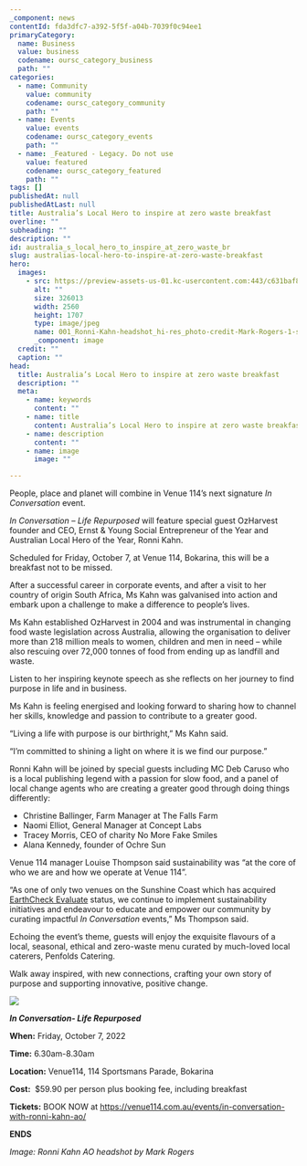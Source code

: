 ```yaml
---
_component: news
contentId: fda3dfc7-a392-5f5f-a04b-7039f0c94ee1
primaryCategory:
  name: Business
  value: business
  codename: oursc_category_business
  path: ""
categories:
  - name: Community
    value: community
    codename: oursc_category_community
    path: ""
  - name: Events
    value: events
    codename: oursc_category_events
    path: ""
  - name: _Featured - Legacy. Do not use
    value: featured
    codename: oursc_category_featured
    path: ""
tags: []
publishedAt: null
publishedAtLast: null
title: Australia’s Local Hero to inspire at zero waste breakfast
overline: ""
subheading: ""
description: ""
id: australia_s_local_hero_to_inspire_at_zero_waste_br
slug: australias-local-hero-to-inspire-at-zero-waste-breakfast
hero:
  images:
    - src: https://preview-assets-us-01.kc-usercontent.com:443/c631baf8-1b46-001f-580c-d0001b68b4a8/b45eb741-e383-4583-b0dd-1aba816df7fe/001_Ronni-Kahn-headshot_hi-res_photo-credit-Mark-Rogers-1-scaled.jpg
      alt: ""
      size: 326013
      width: 2560
      height: 1707
      type: image/jpeg
      name: 001_Ronni-Kahn-headshot_hi-res_photo-credit-Mark-Rogers-1-scaled.jpg
      _component: image
  credit: ""
  caption: ""
head:
  title: Australia’s Local Hero to inspire at zero waste breakfast
  description: ""
  meta:
    - name: keywords
      content: ""
    - name: title
      content: Australia’s Local Hero to inspire at zero waste breakfast
    - name: description
      content: ""
    - name: image
      image: ""

---
```

People, place and planet will combine in Venue 114’s next signature *In Conversation* event.

*In Conversation – Life Repurposed* will feature special guest OzHarvest founder and CEO, Ernst & Young Social Entrepreneur of the Year and Australian Local Hero of the Year, Ronni Kahn.

Scheduled for Friday, October 7, at Venue 114, Bokarina, this will be a breakfast not to be missed.

After a successful career in corporate events, and after a visit to her country of origin South Africa, Ms Kahn was galvanised into action and embark upon a challenge to make a difference to people’s lives.

Ms Kahn established OzHarvest in 2004 and was instrumental in changing food waste legislation across Australia, allowing the organisation to deliver more than 218 million meals to women, children and men in need – while also rescuing over 72,000 tonnes of food from ending up as landfill and waste.

Listen to her inspiring keynote speech as she reflects on her journey to find purpose in life and in business.

Ms Kahn is feeling energised and looking forward to sharing how to channel her skills, knowledge and passion to contribute to a greater good.

“Living a life with purpose is our birthright,” Ms Kahn said.

“I’m committed to shining a light on where it is we find our purpose.”

Ronni Kahn will be joined by special guests including MC Deb Caruso who is a local publishing legend with a passion for slow food, and a panel of local change agents who are creating a greater good through doing things differently:

*   Christine Ballinger, Farm Manager at The Falls Farm
*   Naomi Elliot, General Manager at Concept Labs
*   Tracey Morris, CEO of charity No More Fake Smiles
*   Alana Kennedy, founder of Ochre Sun

Venue 114 manager Louise Thompson said sustainability was “at the core of who we are and how we operate at Venue 114”.

“As one of only two venues on the Sunshine Coast which has acquired [EarthCheck Evaluate](https://earthcheck.org/products-services/certification/earthcheck-evaluate/)
&#x20;status, we continue to implement sustainability initiatives and endeavour to educate and empower our community by curating impactful *In Conversation* events,” Ms Thompson said.

Echoing the event’s theme, guests will enjoy the exquisite flavours of a local, seasonal, ethical and zero-waste menu curated by much-loved local caterers, Penfolds Catering.

Walk away inspired, with new connections, crafting your own story of purpose and supporting innovative, positive change.

![](https://preview-assets-us-01.kc-usercontent.com:443/c631baf8-1b46-001f-580c-d0001b68b4a8/b3a7e892-0fc2-4ace-9fb6-f3251ab46774/220168_V114_InConversation_Life-Repurposed_Social-media-tile-1024x1024.jpg)

***In Conversation- Life Repurposed***

**When:** Friday, October 7, 2022

**Time:** 6.30am-8.30am

**Location:** Venue114, 114 Sportsmans Parade, Bokarina

**Cost:**  $59.90 per person plus booking fee, including breakfast

**Tickets:** BOOK NOW at <https://venue114.com.au/events/in-conversation-with-ronni-kahn-ao/>


**ENDS**

*Image: Ronni Kahn AO headshot by Mark Rogers*
